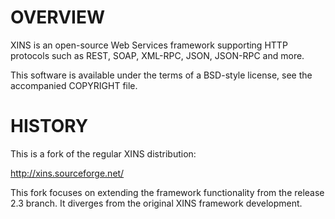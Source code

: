 OVERVIEW 
========

XINS is an open-source Web Services framework supporting HTTP protocols such as REST, SOAP, XML-RPC, JSON, JSON-RPC and more.

This software is available under the terms of a BSD-style license, see the accompanied COPYRIGHT file.



HISTORY
========

This is a fork of the regular XINS distribution:

   http://xins.sourceforge.net/

This fork focuses on extending the framework functionality from the release 2.3 branch.  It diverges from the original XINS framework development.
